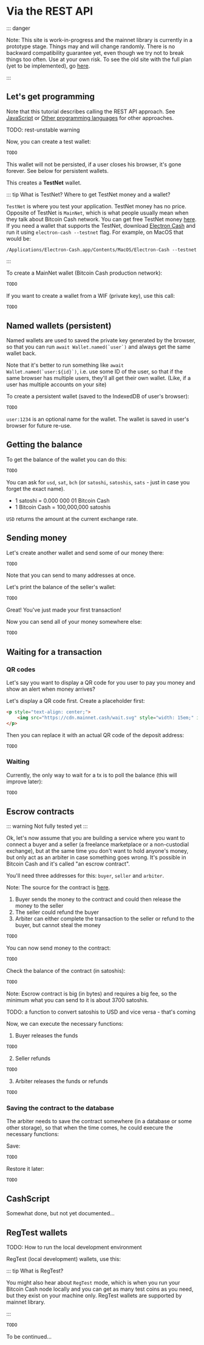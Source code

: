 # Via the REST API

::: danger

Note: This site is work-in-progress and the mainnet library is currently in a prototype stage. 
Things may and will change randomly. There is no backward compatibility guarantee yet, 
even though we try not to break things too often. Use at your own risk. To see the old site with the full plan 
(yet to be implemented), go [here](https://web.archive.org/web/20200810182937/https://mainnet.cash/).

:::

## Let's get programming

Note that this tutorial describes calling the REST API approach. See [JavaScript](/tutorial/) or [Other programming languages](/tutorial/other_langs.html) for other approaches.

TODO: rest-unstable warning

Now, you can create a test wallet:

```bash
TODO
```

This wallet will not be persisted, if a user closes his browser, it's gone forever. See below for persistent wallets.

This creates a **TestNet** wallet.

::: tip What is TestNet? Where to get TestNet money and a wallet?

`TestNet` is where you test your application. TestNet money has no price. Opposite of TestNet is `MainNet`, 
which is what people usually mean when they talk about Bitcoin Cash network.  You can get free TestNet money [here](https://faucet.fullstack.cash/).
If you need a wallet that supports the TestNet, download [Electron Cash](https://electroncash.org/) and 
run it using `electron-cash --testnet` flag. For example, on MacOS that would be:

`/Applications/Electron-Cash.app/Contents/MacOS/Electron-Cash --testnet`


:::

To create a MainNet wallet (Bitcoin Cash production network): 

```bash
TODO
```

If you want to create a wallet from a WIF (private key), use this call:

```bash
TODO
```

## Named wallets (persistent)

Named wallets are used to saved the private key generated by the browser, so that you 
can run ```await Wallet.named(`user`)``` and always get the same wallet back.

Note that it's better to run something like ```await Wallet.named(`user:${id}`)```, i.e. use some ID of the user, 
so that if the same browser has multiple users, they'll all get their own wallet. (Like, if a user has multiple accounts on your site)

To create a persistent wallet (saved to the IndexedDB of user's browser):

```bash
TODO
```

`user:1234` is an optional name for the wallet. The wallet is saved in user's browser for future re-use.

## Getting the balance

To get the balance of the wallet you can do this:

```bash
TODO
```

You can ask for `usd`, `sat`, `bch` (or `satoshi`, `satoshis`, `sats` - just in case you forget the exact name).

- 1 satoshi = 0.000 000 01 Bitcoin Cash
- 1 Bitcoin Cash = 100,000,000 satoshis

`USD` returns the amount at the current exchange rate. 

## Sending money

Let's create another wallet and send some of our money there:

```bash
TODO
```

Note that you can send to many addresses at once.

Let's print the balance of the seller's wallet:

```bash
TODO
```

Great! You've just made your first transaction!

Now you can send all of your money somewhere else:

```bash
TODO
```

## Waiting for a transaction

### QR codes

Let's say you want to display a QR code for you user to pay you money and show an alert when money arrives?

Let's display a QR code first. Create a placeholder first:

```html
<p style="text-align: center;">
    <img src="https://cdn.mainnet.cash/wait.svg" style="width: 15em;" id="deposit">
</p>
```

Then you can replace it with an actual QR code of the deposit address:

```bash
TODO
```

### Waiting

Currently, the only way to wait for a tx is to poll the balance (this will improve later):

```bash
TODO
````

## Escrow contracts

::: warning 
Not fully tested yet
:::

Ok, let's now assume that you are building a service where you want to connect a buyer and a seller (a freelance marketplace 
or a non-custodial exchange), but at the same time you don't want to hold anyone's money, 
but only act as an arbiter in case something goes wrong. It's possible in Bitcoin Cash and it's called "an escrow contract".

You'll need three addresses for this: `buyer`, `seller` and `arbiter`. 

Note: The source for the contract is [here](https://github.com/mainnet-cash/mainnet-js/blob/a35c3ff9590eb04e03b122d7bb2d4bbb12150d66/src/contract/escrow/EscrowContract.ts#L98-L118). 

1) Buyer sends the money to the contract and could then release the money to the seller 
2) The seller could refund the buyer
3) Arbiter can either complete the transaction to the seller or refund to the buyer, but cannot steal the money 

```bash
TODO
```

You can now send money to the contract:

```bash
TODO
``` 

Check the balance of the contract (in satoshis):

```bash
TODO
```

Note: Escrow contract is big (in bytes) and requires a big fee, so the minimum what you can send to it is about 3700 satoshis. 

TODO: a function to convert satoshis to USD and vice versa - that's coming

Now, we can execute the necessary functions:

1) Buyer releases the funds
```bash
TODO
```

2) Seller refunds
```bash
TODO
```

3) Arbiter releases the funds or refunds
```bash
TODO
```

### Saving the contract to the database

The arbiter needs to save the contract somewhere (in a database or some other storage), so that when the time comes,
he could execure the necessary functions:

Save:

```bash
TODO
```

Restore it later:

```bash
TODO
```

## CashScript

Somewhat done, but not yet documented...

## RegTest wallets

TODO: How to run the local development environment

RegTest (local development) wallets, use this:

::: tip What is RegTest?

You might also hear about `RegTest` mode, which is when you run your Bitcoin Cash node 
locally and you can get as many test coins as you need, but they exist on your machine only. 
RegTest wallets are supported by mainnet library.

:::

```bash
TODO
```

To be continued...
